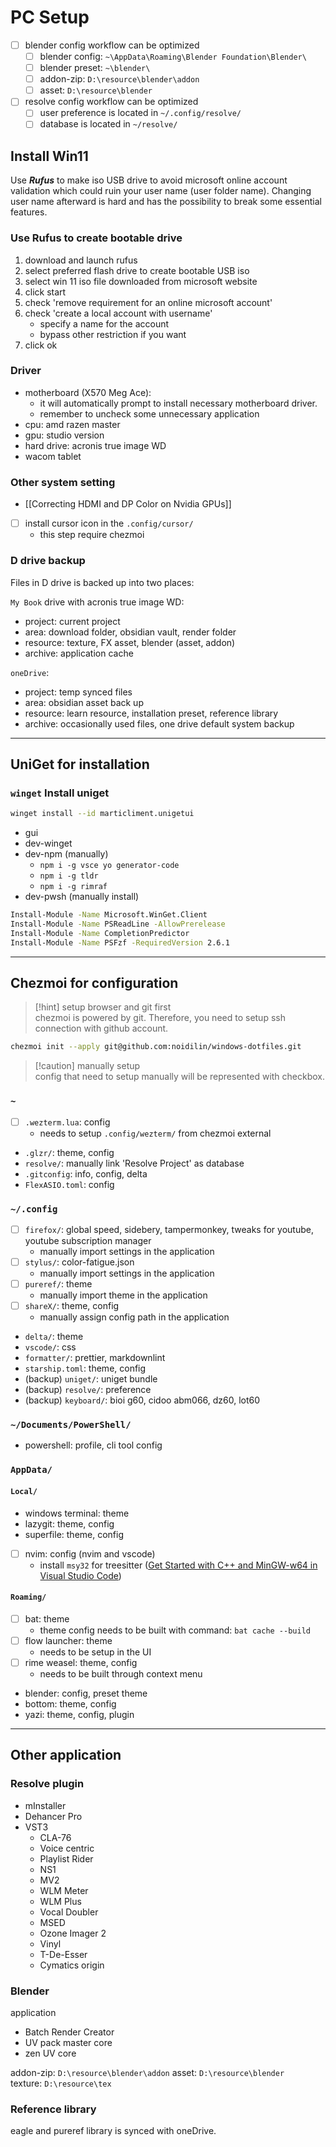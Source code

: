 # PC Setup

- [ ] blender config workflow can be optimized
  - [ ] blender config: `~\AppData\Roaming\Blender Foundation\Blender\`
  - [ ] blender preset: `~\blender\`
  - [ ] addon-zip: `D:\resource\blender\addon`
  - [ ] asset: `D:\resource\blender`
- [ ] resolve config workflow can be optimized
  - [ ] user preference is located in `~/.config/resolve/`
  - [ ] database is located in `~/resolve/`

## Install Win11

Use **_Rufus_** to make iso USB drive to avoid microsoft online account validation which could ruin your user name (user folder name). Changing user name afterward is hard and has the possibility to break some essential features.

### Use Rufus to create bootable drive

1. download and launch rufus
2. select preferred flash drive to create bootable USB iso
3. select win 11 iso file downloaded from microsoft website
4. click start
5. check 'remove requirement for an online microsoft account'
6. check 'create a local account with username'
   - specify a name for the account
   - bypass other restriction if you want
7. click ok

### Driver

- motherboard (X570 Meg Ace):
  - it will automatically prompt to install necessary motherboard driver.
  - remember to uncheck some unnecessary application
- cpu: amd razen master
- gpu: studio version
- hard drive: acronis true image WD
- wacom tablet

### Other system setting

- [[Correcting HDMI and DP Color on Nvidia GPUs]]
- [ ] install cursor icon in the `.config/cursor/`
  - this step require chezmoi

### D drive backup

Files in D drive is backed up into two places:

`My Book` drive with acronis true image WD:

- project: current project
- area: download folder, obsidian vault, render folder
- resource: texture, FX asset, blender (asset, addon)
- archive: application cache

`oneDrive`:

- project: temp synced files
- area: obsidian asset back up
- resource: learn resource, installation preset, reference library
- archive: occasionally used files, one drive default system backup

---

## UniGet for installation

### `winget` Install uniget

```sh
winget install --id marticliment.unigetui
```

- gui
- dev-winget
- dev-npm (manually)
  - `npm i -g vsce yo generator-code`
  - `npm i -g tldr`
  - `npm i -g rimraf`
- dev-pwsh (manually install)

```sh
Install-Module -Name Microsoft.WinGet.Client
Install-Module -Name PSReadLine -AllowPrerelease
Install-Module -Name CompletionPredictor
Install-Module -Name PSFzf -RequiredVersion 2.6.1
```

---

## Chezmoi for configuration

> [!hint] setup browser and git first  
> chezmoi is powered by git. Therefore, you need to setup ssh connection with github account.

```sh
chezmoi init --apply git@github.com:noidilin/windows-dotfiles.git
```

> [!caution] manually setup  
> config that need to setup manually will be represented with checkbox.

### `~`

- [ ] `.wezterm.lua`: config
  - needs to setup `.config/wezterm/` from chezmoi external
- `.glzr/`: theme, config
- `resolve/`: manually link 'Resolve Project' as database
- `.gitconfig`: info, config, delta
- `FlexASIO.toml`: config

### `~/.config`

- [ ] `firefox/`: global speed, sidebery, tampermonkey, tweaks for youtube, youtube subscription manager
  - manually import settings in the application
- [ ] `stylus/`: color-fatigue.json
  - manually import settings in the application
- [ ] `pureref/`: theme
  - manually import theme in the application
- [ ] `shareX/`: theme, config
  - manually assign config path in the application
- `delta/`: theme
- `vscode/`: css
- `formatter/`: prettier, markdownlint
- `starship.toml`: theme, config
- (backup) `uniget/`: uniget bundle
- (backup) `resolve/`: preference
- (backup) `keyboard/`: bioi g60, cidoo abm066, dz60, lot60

### `~/Documents/PowerShell/`

- powershell: profile, cli tool config

### `AppData/`

#### `Local/`

- windows terminal: theme
- lazygit: theme, config
- superfile: theme, config
- [ ] nvim: config (nvim and vscode)
  - install `msy32` for treesitter ([Get Started with C++ and MinGW-w64 in Visual Studio Code](https://code.visualstudio.com/docs/cpp/config-mingw))

#### `Roaming/`

- [ ] bat: theme
  - theme config needs to be built with command: `bat cache --build`
- [ ] flow launcher: theme
  - needs to be setup in the UI
- [ ] rime weasel: theme, config
  - needs to be built through context menu
- blender: config, preset theme
- bottom: theme, config
- yazi: theme, config, plugin

---

## Other application

### Resolve plugin

- mInstaller
- Dehancer Pro
- VST3
  - CLA-76
  - Voice centric
  - Playlist Rider
  - NS1
  - MV2
  - WLM Meter
  - WLM Plus
  - Vocal Doubler
  - MSED
  - Ozone Imager 2
  - Vinyl
  - T-De-Esser
  - Cymatics origin

### Blender

application

- Batch Render Creator
- UV pack master core
- zen UV core

addon-zip: `D:\resource\blender\addon`
asset: `D:\resource\blender`  
texture: `D:\resource\tex`

### Reference library

eagle and pureref library is synced with oneDrive.
